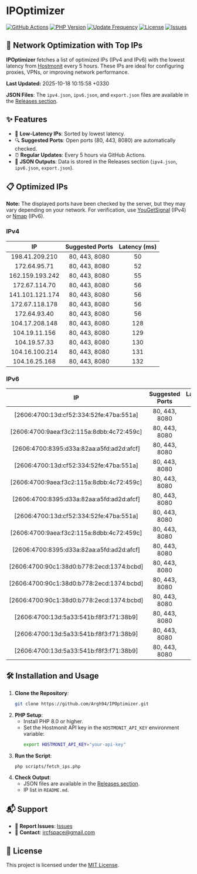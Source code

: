 # IPOptimizer

[![GitHub Actions](https://github.com/Argh94/IPOptimizer/workflows/IPOptimizer/badge.svg)](https://github.com/Argh94/IPOptimizer/actions)
[![PHP Version](https://img.shields.io/badge/PHP-8.0-blue)](https://www.php.net)
[![Update Frequency](https://img.shields.io/badge/Updates-Every%205%20Hours-green)](https://github.com/Argh94/IPOptimizer)
[![License](https://img.shields.io/badge/License-MIT-yellow)](https://opensource.org/licenses/MIT)
[![Issues](https://img.shields.io/github/issues/Argh94/IPOptimizer)](https://github.com/Argh94/IPOptimizer/issues)

## 🚀 Network Optimization with Top IPs

**IPOptimizer** fetches a list of optimized IPs (IPv4 and IPv6) with the lowest latency from [Hostmonit](https://hostmonit.com/) every 5 hours. These IPs are ideal for configuring proxies, VPNs, or improving network performance.

**Last Updated:** 2025-10-18 10:15:58 +0330

**JSON Files**: The `ipv4.json`, `ipv6.json`, and `export.json` files are available in the [Releases section](https://github.com/Argh94/IPOptimizer/releases).

## ✨ Features
- 📡 **Low-Latency IPs**: Sorted by lowest latency.
- 🔍 **Suggested Ports**: Open ports (80, 443, 8080) are automatically checked.
- ⏰ **Regular Updates**: Every 5 hours via GitHub Actions.
- 📄 **JSON Outputs**: Data is stored in the Releases section (`ipv4.json`, `ipv6.json`, `export.json`).

## 📋 Optimized IPs

**Note:** The displayed ports have been checked by the server, but they may vary depending on your network. For verification, use [YouGetSignal](https://www.yougetsignal.com/tools/open-ports/) (IPv4) or [Nmap](https://nmap.org/) (IPv6).

### IPv4
| IP | Suggested Ports | Latency (ms) |
|:---:|:---------------:|:------------:|
| 198.41.209.210 | 80, 443, 8080 | 50 |
| 172.64.95.71 | 80, 443, 8080 | 52 |
| 162.159.193.242 | 80, 443, 8080 | 55 |
| 172.67.114.70 | 80, 443, 8080 | 56 |
| 141.101.121.174 | 80, 443, 8080 | 56 |
| 172.67.118.178 | 80, 443, 8080 | 56 |
| 172.64.93.40 | 80, 443, 8080 | 56 |
| 104.17.208.148 | 80, 443, 8080 | 128 |
| 104.19.11.156 | 80, 443, 8080 | 129 |
| 104.19.57.33 | 80, 443, 8080 | 130 |
| 104.16.100.214 | 80, 443, 8080 | 131 |
| 104.16.25.168 | 80, 443, 8080 | 132 |

### IPv6
| IP | Suggested Ports | Latency (ms) |
|:---:|:---------------:|:------------:|
| [2606:4700:13d:cf52:334:52fe:47ba:551a] | 80, 443, 8080 | 3 |
| [2606:4700:9aea:f3c2:115a:8dbb:4c72:459c] | 80, 443, 8080 | 3 |
| [2606:4700:8395:d33a:82aa:a5fd:ad2d:afcf] | 80, 443, 8080 | 3 |
| [2606:4700:13d:cf52:334:52fe:47ba:551a] | 80, 443, 8080 | 3 |
| [2606:4700:9aea:f3c2:115a:8dbb:4c72:459c] | 80, 443, 8080 | 3 |
| [2606:4700:8395:d33a:82aa:a5fd:ad2d:afcf] | 80, 443, 8080 | 3 |
| [2606:4700:13d:cf52:334:52fe:47ba:551a] | 80, 443, 8080 | 3 |
| [2606:4700:9aea:f3c2:115a:8dbb:4c72:459c] | 80, 443, 8080 | 3 |
| [2606:4700:8395:d33a:82aa:a5fd:ad2d:afcf] | 80, 443, 8080 | 3 |
| [2606:4700:90c1:38d0:b778:2ecd:1374:bcbd] | 80, 443, 8080 | 4 |
| [2606:4700:90c1:38d0:b778:2ecd:1374:bcbd] | 80, 443, 8080 | 4 |
| [2606:4700:90c1:38d0:b778:2ecd:1374:bcbd] | 80, 443, 8080 | 4 |
| [2606:4700:13d:5a33:541b:f8f3:f71:38b9] | 80, 443, 8080 | 13 |
| [2606:4700:13d:5a33:541b:f8f3:f71:38b9] | 80, 443, 8080 | 13 |
| [2606:4700:13d:5a33:541b:f8f3:f71:38b9] | 80, 443, 8080 | 13 |

## 🛠️ Installation and Usage
1. **Clone the Repository**:
   ```bash
   git clone https://github.com/Argh94/IPOptimizer.git
   ```
2. **PHP Setup**:
   - Install PHP 8.0 or higher.
   - Set the Hostmonit API key in the `HOSTMONIT_API_KEY` environment variable:
     ```bash
     export HOSTMONIT_API_KEY="your-api-key"
     ```
3. **Run the Script**:
   ```bash
   php scripts/fetch_ips.php
   ```
4. **Check Output**:
   - JSON files are available in the [Releases section](https://github.com/Argh94/IPOptimizer/releases).
   - IP list in `README.md`.

## 📬 Support
- 🐛 **Report Issues**: [Issues](https://github.com/Argh94/IPOptimizer/issues)
- 📧 **Contact**: [ircfspace@gmail.com](mailto:ircfspace@gmail.com)

## 📄 License
This project is licensed under the [MIT License](https://github.com/Argh94/HandWave/blob/main/LICENCE).
